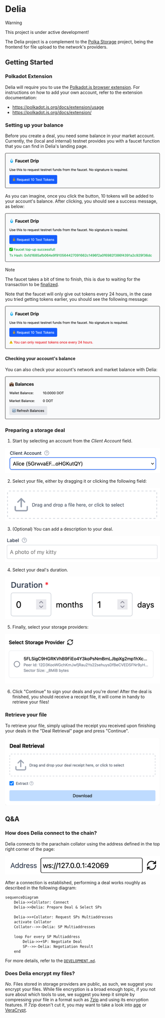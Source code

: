 # Delia

> [!WARNING]
> This project is under active development!

The Delia project is a complement to the [Polka Storage](https://github.com/eigerco/polka-storage) project,
being the frontend for file upload to the network's providers.

## Getting Started

### Polkadot Extension

Delia will require you to use the [Polkadot.js browser extension](https://polkadot.js.org/extension/).
For instructions on how to add your own account, refer to the extension documentation:

* https://polkadot.js.org/docs/extension/usage
* https://polkadot.js.org/docs/extension/


### Setting up your balance

Before you create a deal, you need some balance in your market account.
Currently, the (local and internal) testnet provides you with a faucet function that you can find in Delia's landing page.

![](static/faucet/faucet-idle.png)

As you can imagine, once you click the button, 10 tokens will be added to your account's balance.
After clicking, you should see a success message, as below:

![](static/faucet/faucet-success.png)

> [!NOTE]
> The faucet takes a bit of time to finish,
> this is due to waiting for the transaction to be [finalized](https://docs.polkadot.com/polkadot-protocol/architecture/polkadot-chain/pos-consensus/#finality-gadget-grandpa).

Note that the faucet will only give out tokens every 24 hours, in the case you tried getting tokens earlier, you should see the following message:

![](static/faucet/faucet-error.png)

#### Checking your account's balance

You can also check your account's network and market balance with Delia:

![](static/market-balance.png)


### Preparing a storage deal

1. Start by selecting an account from the *Client Account* field.

![](static/deal-making/client-account.png)

2. Select your file, either by dragging it or clicking the following field:

![](static/deal-making/drag-n-drop.png)

3. (Optional) You can add a description to your deal.

![](static/deal-making/label.png)

4. Select your deal's duration.

![](static/deal-making/duration.png)

5. Finally, select your storage providers:

![](static/deal-making/select-provider.png)

6. Click "Continue" to sign your deals and you're done!
   After the deal is finished, you should receive a receipt file,
   it will come in handy to retrieve your files!


### Retrieve your file

To retrieve your file, simply upload the receipt you received upon finishing your deals
in the "Deal Retrieval" page and press "Continue".

![](static/deal-retrieval/widget.png)


## Q&A

### How does Delia connect to the chain?

Delia connects to the parachain collator using the address defined in the top right corner of the page:

![](static/address.png)

After a connection is established, performing a deal works roughly as described in the following diagram:

```mermaid
sequenceDiagram
    Delia->>Collator: Connect
    Delia->>Delia: Prepare Deal & Select SPs

    Delia->>+Collator: Request SPs Multiaddresses
    activate Collator
    Collator-->>-Delia: SP Multiaddresses

    loop For every SP Multiaddress
        Delia->>+SP: Negotiate Deal
        SP-->>-Delia: Negotiation Result
    end
```

For more details, refer to the [`DEVELOPMENT.md`](DEVELOPMENT.md).

### Does Delia encrypt my files?

*No.* Files stored in storage providers are public, as such, we suggest you encrypt your files. While file encryption is a broad enough topic, if you not sure about which tools to use, we suggest you keep it simple by compressing your file in a format such as [7zip](https://www.7-zip.org/) and using its encryption features. If 7zip doesn't cut it, you may want to take a look into [age](https://github.com/FiloSottile/age) or [VeraCrypt](https://www.veracrypt.fr/en/Code.html).

